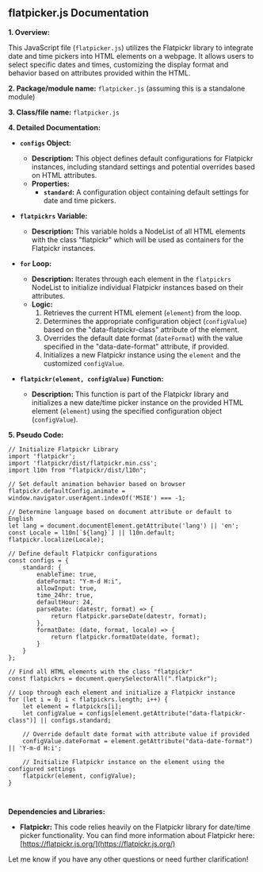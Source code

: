 ## flatpicker.js Documentation

**1. Overview:**

This JavaScript file (`flatpicker.js`) utilizes the Flatpickr library to integrate date and time pickers into HTML elements on a webpage. It allows users to select specific dates and times, customizing the display format and behavior based on attributes provided within the HTML. 

**2. Package/module name:**  `flatpicker.js` (assuming this is a standalone module)

**3. Class/file name:** `flatpicker.js`

**4. Detailed Documentation:**

* **`configs` Object:**
    - **Description:** This object defines default configurations for Flatpickr instances, including standard settings and potential overrides based on HTML attributes.
    - **Properties:**
        - **`standard`:**  A configuration object containing default settings for date and time pickers. 

* **`flatpickrs` Variable:**
    - **Description:** This variable holds a NodeList of all HTML elements with the class "flatpickr" which will be used as containers for the Flatpickr instances.

* **`for` Loop:**
    - **Description:** Iterates through each element in the `flatpickrs` NodeList to initialize individual Flatpickr instances based on their attributes.
    - **Logic:**
        1. Retrieves the current HTML element (`element`) from the loop.
        2. Determines the appropriate configuration object (`configValue`) based on the "data-flatpickr-class" attribute of the element. 
        3. Overrides the default date format (`dateFormat`) with the value specified in the "data-date-format" attribute, if provided.
        4. Initializes a new Flatpickr instance using the `element` and the customized `configValue`.

* **`flatpickr(element, configValue)` Function:**
    - **Description:** This function is part of the Flatpickr library and initializes a new date/time picker instance on the provided HTML element (`element`) using the specified configuration object (`configValue`).


**5. Pseudo Code:**

```
// Initialize Flatpickr Library
import 'flatpickr';
import 'flatpickr/dist/flatpickr.min.css';
import l10n from "flatpickr/dist/l10n";

// Set default animation behavior based on browser
flatpickr.defaultConfig.animate = window.navigator.userAgent.indexOf('MSIE') === -1;

// Determine language based on document attribute or default to English
let lang = document.documentElement.getAttribute('lang') || 'en';
const Locale = l10n[`${lang}`] || l10n.default;
flatpickr.localize(Locale);

// Define default Flatpickr configurations
const configs = {
    standard: {
        enableTime: true,
        dateFormat: "Y-m-d H:i",
        allowInput: true,
        time_24hr: true,
        defaultHour: 24,
        parseDate: (datestr, format) => {
            return flatpickr.parseDate(datestr, format);
        },
        formatDate: (date, format, locale) => {
            return flatpickr.formatDate(date, format);
        }
    }
};

// Find all HTML elements with the class "flatpickr"
const flatpickrs = document.querySelectorAll(".flatpickr");

// Loop through each element and initialize a Flatpickr instance
for (let i = 0; i < flatpickrs.length; i++) {
    let element = flatpickrs[i];
    let configValue = configs[element.getAttribute("data-flatpickr-class")] || configs.standard;

    // Override default date format with attribute value if provided
    configValue.dateFormat = element.getAttribute("data-date-format") || 'Y-m-d H:i';

    // Initialize Flatpickr instance on the element using the configured settings
    flatpickr(element, configValue); 
}



```


**Dependencies and Libraries:**

* **Flatpickr:** This code relies heavily on the Flatpickr library for date/time picker functionality.  You can find more information about Flatpickr here: [https://flatpickr.js.org/](https://flatpickr.js.org/)



Let me know if you have any other questions or need further clarification!